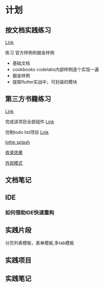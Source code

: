 # 计划


## 按文档实践练习

[Link](https://docs.flutter.dev/get-started)

练习 官方样例和掘金样例

* 基础文档
* cookbooks codelabs内部样例逐个实现一遍
* 掘金样例
* 提取flutter实战中，可封装的模块
## 第三方书籍练习

[Link](https://book.flutterchina.club/)

完成该项目全部组件 [Link](https://github.com/flutterchina/flukit)

仿制todo list项目 [Link](https://github.com/asjqkkkk/flutter-todos)

[lottie splash](https://zhuanlan.zhihu.com/p/491161317)

[收录效果](https://flutter.github.io/samples/#)

[外观模式](https://juejin.cn/post/6939774499399139336)


## 文档笔记
## IDE

### 如何借助IDE快速重构

## 实践片段

分页列表模板，表单模板,多tab模板

## 实践项目

## 实践笔记